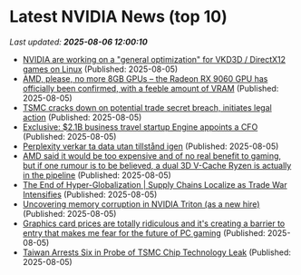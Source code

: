 # Latest NVIDIA News (top 10)
_Last updated: **2025-08-06 12:00:10**_

- [NVIDIA are working on a "general optimization" for VKD3D / DirectX12 games on Linux](https://www.gamingonlinux.com/2025/08/nvidia-are-working-on-a-general-optimization-for-vkd3d-directx12-games-on-linux/.) (Published: 2025-08-05)
- [AMD, please, no more 8GB GPUs – the Radeon RX 9060 GPU has officially been confirmed, with a feeble amount of VRAM](https://www.techradar.com/computing/gpu/amd-please-no-more-8gb-gpus-the-radeon-rx-9060-gpu-has-officially-been-confirmed-with-a-feeble-amount-of-vram) (Published: 2025-08-05)
- [TSMC cracks down on potential trade secret breach, initiates legal action](https://economictimes.indiatimes.com/tech/technology/tsmc-cracks-down-on-potential-trade-secret-breach-initiates-legal-action/articleshow/123118625.cms) (Published: 2025-08-05)
- [Exclusive: $2.1B business travel startup Engine appoints a CFO](https://fortune.com/2025/08/05/exclusive-2-billion-business-travel-startup-engine-appoints-cfo/) (Published: 2025-08-05)
- [Perplexity verkar ta data utan tillstånd igen](https://feber.se/internet/perplexity-verkar-ta-data-utan-tillstand-igen/482128/) (Published: 2025-08-05)
- [AMD said it would be too expensive and of no real benefit to gaming, but if one rumour is to be believed, a dual 3D V-Cache Ryzen is actually in the pipeline](https://www.pcgamer.com/hardware/processors/amd-said-it-would-be-too-expensive-and-of-no-real-benefit-to-gaming-but-if-one-rumour-is-to-be-believed-a-dual-3d-v-cache-ryzen-is-actually-in-the-pipeline/) (Published: 2025-08-05)
- [The End of Hyper-Globalization | Supply Chains Localize as Trade War Intensifies](https://www.globenewswire.com/news-release/2025/08/05/3127212/28124/en/The-End-of-Hyper-Globalization-Supply-Chains-Localize-as-Trade-War-Intensifies.html) (Published: 2025-08-05)
- [Uncovering memory corruption in NVIDIA Triton (as a new hire)](https://blog.trailofbits.com/2025/08/04/uncovering-memory-corruption-in-nvidia-triton-as-a-new-hire/) (Published: 2025-08-05)
- [Graphics card prices are totally ridiculous and it's creating a barrier to entry that makes me fear for the future of PC gaming](https://www.pcgamer.com/hardware/graphics-cards/graphics-card-prices-are-totally-ridiculous-and-its-creating-a-barrier-to-entry-that-makes-me-fear-for-the-future-of-pc-gaming/) (Published: 2025-08-05)
- [Taiwan Arrests Six in Probe of TSMC Chip Technology Leak](https://www.livemint.com/companies/news/taiwan-arrests-six-in-probe-of-tsmc-chip-technology-leak-11754390785662.html) (Published: 2025-08-05)
